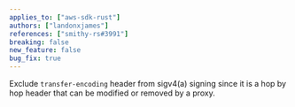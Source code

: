 ```yaml
---
applies_to: ["aws-sdk-rust"]
authors: ["landonxjames"]
references: ["smithy-rs#3991"]
breaking: false
new_feature: false
bug_fix: true
---
```


Exclude `transfer-encoding` header from sigv4(a) signing since it is a hop by hop header that can be modified or removed by a proxy.
